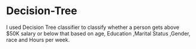 # Decision-Tree
I used Decision Tree classifier to classify whether a person gets  above $50K salary or below that based on age, Education ,Marital Status ,Gender, race and Hours per week.
